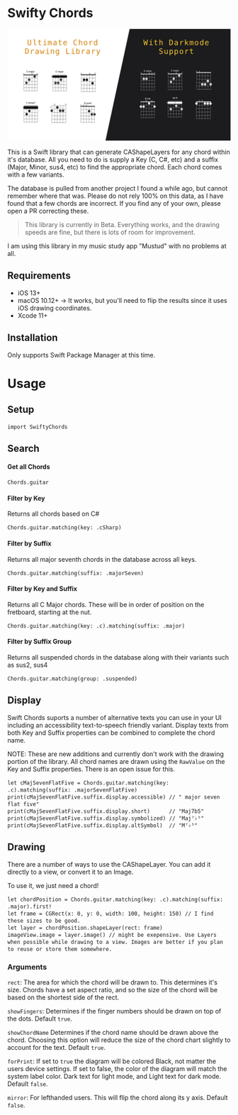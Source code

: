 # Swifty Chords
![banner](banner.jpg)

This is a Swift library that can generate CAShapeLayers for any chord within it's database. All you need to do is supply a Key (C, C#, etc) and a suffix (Major, Minor, sus4, etc) to find the appropriate chord. Each chord comes with a few variants. 

The database is pulled from another project I found a while ago, but cannot remember where that was. Please do not rely 100% on this data, as I have found that a few chords are incorrect. If you find any of your own, please open a PR correcting these.

> This library is currently in Beta. Everything works, and the drawing speeds are fine, but there is lots of room for improvement.

I am using this library in my music study app "Mustud" with no problems at all.

## Requirements
- iOS 13+
- macOS 10.12+ -> It works, but you'll need to flip the results since it uses iOS drawing coordinates.
- Xcode 11+

## Installation
Only supports Swift Package Manager at this time.

# Usage
## Setup
```
import SwiftyChords
```

## Search

#### Get all Chords

```
Chords.guitar
```

#### Filter by Key
Returns all chords based on C#

```
Chords.guitar.matching(key: .cSharp)
```

#### Filter by Suffix
Returns all major seventh chords in the database across all keys.

```
Chords.guitar.matching(suffix: .majorSeven)
```

#### Filter by Key and Suffix
Returns all C Major chords. 
These will be in order of position on the fretboard, starting at the nut.

```
Chords.guitar.matching(key: .c).matching(suffix: .major)
```

#### Filter by Suffix Group 
Returns all suspended chords in the database along with their variants such as sus2, sus4

```
Chords.guitar.matching(group: .suspended)
```

## Display
Swift Chords suports a number of alternative texts you can use in your UI including an accessibility text-to-speech friendly variant.
Display texts from both Key and Suffix properties can be combined to complete the chord name.

NOTE: These are new additions and currently don't work with the drawing portion of the library. All chord names are drawn using the `RawValue` on the Key and Suffix properties. There is an open issue for this.

```
let cMajSevenFlatFive = Chords.guitar.matching(key: .c).matching(suffix: .majorSevenFlatFive)
print(cMajSevenFlatFive.suffix.display.accessible) // " major seven flat five"
print(cMajSevenFlatFive.suffix.display.short)      // "Maj7b5"
print(cMajSevenFlatFive.suffix.display.symbolized) // "Maj⁷♭⁵" 
print(cMajSevenFlatFive.suffix.display.altSymbol)  // "M⁷♭⁵"
```

## Drawing
There are a number of ways to use the CAShapeLayer. You can add it directly to a view, or convert it to an Image.

To use it, we just need a chord!

```
let chordPosition = Chords.guitar.matching(key: .c).matching(suffix: .major).first!
let frame = CGRect(x: 0, y: 0, width: 100, height: 150) // I find these sizes to be good.
let layer = chordPosition.shapeLayer(rect: frame)
imageView.image = layer.image() // might be exepensive. Use Layers when possible while drawing to a view. Images are better if you plan to reuse or store them somewhere.
```

### Arguments
`rect`: The area for which the chord will be drawn to. This determines it's size. Chords have a set aspect ratio, and so the size of the chord will be based on the shortest side of the rect.

`showFingers`: Determines if the finger numbers should be drawn on top of the dots. Default `true`.

`showChordName` Determines if the chord name should be drawn above the chord. Choosing this option will reduce the size of the chord chart slightly to account for the text. Default `true`.

`forPrint`: If set to `true` the diagram will be colored Black, not matter the users device settings. If set to false, the color of the diagram will match the system label color. Dark text for light mode, and Light text for dark mode. Default `false`.

`mirror`: For lefthanded users. This will flip the chord along its y axis. Default `false`.

